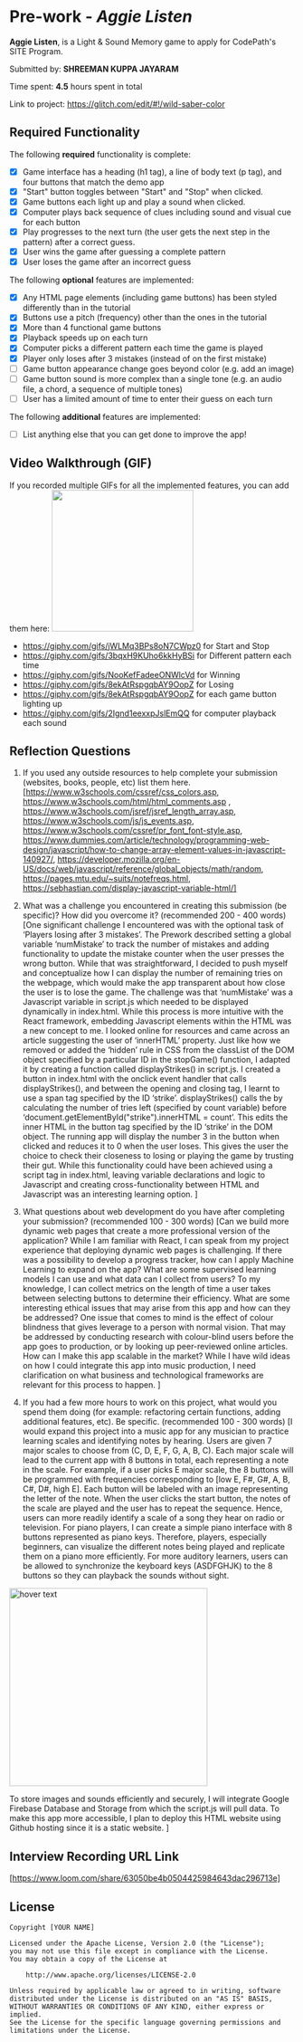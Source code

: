 # Pre-work - *Aggie Listen*

**Aggie Listen**, is a Light & Sound Memory game to apply for CodePath's SITE Program. 

Submitted by: **SHREEMAN KUPPA JAYARAM**

Time spent: **4.5** hours spent in total

Link to project: https://glitch.com/edit/#!/wild-saber-color

## Required Functionality

The following **required** functionality is complete:

* [X] Game interface has a heading (h1 tag), a line of body text (p tag), and four buttons that match the demo app
* [X] "Start" button toggles between "Start" and "Stop" when clicked. 
* [X] Game buttons each light up and play a sound when clicked. 
* [X] Computer plays back sequence of clues including sound and visual cue for each button
* [X] Play progresses to the next turn (the user gets the next step in the pattern) after a correct guess. 
* [X] User wins the game after guessing a complete pattern
* [X] User loses the game after an incorrect guess

The following **optional** features are implemented:

* [X] Any HTML page elements (including game buttons) has been styled differently than in the tutorial
* [X] Buttons use a pitch (frequency) other than the ones in the tutorial
* [X] More than 4 functional game buttons
* [X] Playback speeds up on each turn
* [X] Computer picks a different pattern each time the game is played
* [X] Player only loses after 3 mistakes (instead of on the first mistake)
* [ ] Game button appearance change goes beyond color (e.g. add an image)
* [ ] Game button sound is more complex than a single tone (e.g. an audio file, a chord, a sequence of multiple tones)
* [ ] User has a limited amount of time to enter their guess on each turn

The following **additional** features are implemented:

- [ ] List anything else that you can get done to improve the app!

## Video Walkthrough (GIF)

If you recorded multiple GIFs for all the implemented features, you can add them here:
<img src="https://giphy.com/gifs/jWLMq3BPs8oN7CWpz0" width=250></img>
* https://giphy.com/gifs/jWLMq3BPs8oN7CWpz0 for Start and Stop
* https://giphy.com/gifs/3bqxH9KUho6kkHyBSi for Different pattern each time
* https://giphy.com/gifs/NooKefFadeeONWlcVd for Winning
* https://giphy.com/gifs/8ekAtRspgqbAY9OopZ for Losing
* https://giphy.com/gifs/8ekAtRspgqbAY9OopZ for each game button lighting up
* https://giphy.com/gifs/2Ignd1eexxpJslEmQQ for computer playback each sound

## Reflection Questions
1. If you used any outside resources to help complete your submission (websites, books, people, etc) list them here. 
[https://www.w3schools.com/cssref/css_colors.asp, https://www.w3schools.com/html/html_comments.asp , https://www.w3schools.com/jsref/jsref_length_array.asp, https://www.w3schools.com/js/js_events.asp, https://www.w3schools.com/cssref/pr_font_font-style.asp, https://www.dummies.com/article/technology/programming-web-design/javascript/how-to-change-array-element-values-in-javascript-140927/, https://developer.mozilla.org/en-US/docs/web/javascript/reference/global_objects/math/random, https://pages.mtu.edu/~suits/notefreqs.html, https://sebhastian.com/display-javascript-variable-html/]

2. What was a challenge you encountered in creating this submission (be specific)? How did you overcome it? (recommended 200 - 400 words) 
[One significant challenge I encountered was with the optional task of ‘Players losing after 3 mistakes’. The Prework described setting a global variable ‘numMistake’ to track the number of mistakes and adding functionality to update the mistake counter when the user presses the wrong button. While that was straightforward, I decided to push myself and conceptualize how I can display the number of remaining tries on the webpage, which would make the app transparent about how close the user is to lose the game.
The challenge was that ‘numMistake’ was a Javascript variable in script.js which needed to be displayed dynamically in index.html. While this process is more intuitive with the React framework, embedding Javascript elements within the HTML was a new concept to me. 
I looked online for resources and came across an article suggesting the user of ‘innerHTML’ property. Just like how we removed or added the ‘hidden’ rule in CSS from the classList of the DOM object specified by a particular ID in the stopGame() function, I adapted it by creating a function called displayStrikes() in script.js. I created a button in index.html with the onclick event handler that calls displayStrikes(), and between the opening and closing tag, I learnt to use a span tag specified by the ID ‘strike’. displayStrikes() calls the by calculating the number of tries left (specified by count variable) before ‘document.getElementById("strike").innerHTML = count’. This edits the inner HTML in the button tag specified by the ID ‘strike’ in the DOM object.
The running app will display the number 3 in the button when clicked and reduces it to 0 when the user loses. This gives the user the choice to check their closeness to losing or playing the game by trusting their gut. While this functionality could have been achieved using a script tag in index.html, leaving variable declarations and logic to Javascript and creating cross-functionality between HTML and Javascript was an interesting learning option.
]

3. What questions about web development do you have after completing your submission? (recommended 100 - 300 words) 
[Can we build more dynamic web pages that create a more professional version of the application? While I am familiar with React, I can speak from my project experience that deploying dynamic web pages is challenging.
If there was a possibility to develop a progress tracker, how can I apply Machine Learning to expand on the app? What are some supervised learning models I can use and what data can I collect from users? To my knowledge, I can collect metrics on the length of time a user takes between selecting buttons to determine their efficiency. 
What are some interesting ethical issues that may arise from this app and how can they be addressed? One issue that comes to mind is the effect of colour blindness that gives leverage to a person with normal vision. That may be addressed by conducting research with colour-blind users before the app goes to production, or by looking up peer-reviewed online articles.
How can I make this app scalable in the market? While I have wild ideas on how I could integrate this app into music production, I need clarification on what business and technological frameworks are relevant for this process to happen.
]

4. If you had a few more hours to work on this project, what would you spend them doing (for example: refactoring certain functions, adding additional features, etc). Be specific. (recommended 100 - 300 words) 
[I would expand this project into a music app for any musician to practice learning scales and identifying notes by hearing. Users are given 7 major scales to choose from (C, D, E, F, G, A, B, C). Each major scale will lead to the current app with 8 buttons in total, each representing a note in the scale. For example, if a user picks E major scale, the 8 buttons will be programmed with frequencies corresponding to [low E, F#, G#, A, B, C#, D#, high E]. Each button will be labeled with an image representing the letter of the note. When the user clicks the start button, the notes of the scale are played and the user has to repeat the sequence. Hence, users can more readily identify a scale of a song they hear on radio or television.
For piano players, I can create a simple piano interface with 8 buttons represented as piano keys. Therefore, players, especially beginners, can visualize the different notes being played and replicate them on a piano more efficiently. For more auditory learners, users can be allowed to synchronize the keyboard keys (ASDFGHJK) to the 8 buttons so they can playback the sounds without sight.

<p align="left">
  <img src="https://musiciselementary.com/wp-content/uploads/2016/01/small.jpg" width="350" title="hover text">
</p>
 
To store images and sounds efficiently and securely, I will integrate Google Firebase Database and Storage from which the script.js will pull data. To make this app more accessible, I plan to deploy this HTML website using Github hosting since it is a static website.
]



## Interview Recording URL Link

[https://www.loom.com/share/63050be4b0504425984643dac296713e]


## License

    Copyright [YOUR NAME]

    Licensed under the Apache License, Version 2.0 (the "License");
    you may not use this file except in compliance with the License.
    You may obtain a copy of the License at

        http://www.apache.org/licenses/LICENSE-2.0

    Unless required by applicable law or agreed to in writing, software
    distributed under the License is distributed on an "AS IS" BASIS,
    WITHOUT WARRANTIES OR CONDITIONS OF ANY KIND, either express or implied.
    See the License for the specific language governing permissions and
    limitations under the License.
